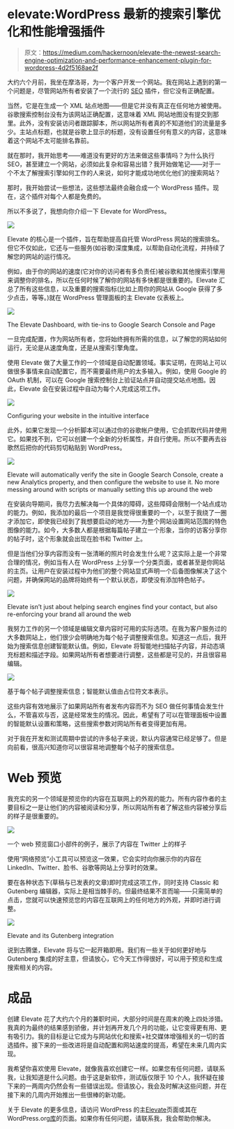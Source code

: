 # elevate:WordPress 最新的搜索引擎优化和性能增强插件

> 原文：<https://medium.com/hackernoon/elevate-the-newest-search-engine-optimization-and-performance-enhancement-plugin-for-wordpress-4d2f5168ae2f>

大约六个月前，我坐在摩洛哥，为一个客户开发一个网站。我在网站上遇到的第一个问题是，尽管网站所有者安装了一个流行的 [SEO](https://hackernoon.com/tagged/seo) 插件，但它没有正确配置。

当然，它是在生成一个 XML 站点地图——但是它并没有真正在任何地方被使用。谷歌搜索控制台没有为该网站正确配置，这意味着 XML 网站地图没有提交到那里。此外，没有安装访问者跟踪脚本，所以网站所有者真的不知道他们的流量是多少。主站点标题，也就是谷歌上显示的标题，没有设置任何有意义的内容，这意味着这个网站不太可能排名靠前。

就在那时，我开始思考——难道没有更好的方法来做这些事情吗？为什么执行 SEO，甚至建立一个网站，必须如此复杂和容易出错？我开始做笔记——对于一个不太了解搜索引擎如何工作的人来说，如何才能成功地优化他们的搜索网站？

那时，我开始尝试一些想法，这些想法最终会融合成一个 WordPress 插件。现在，这个插件对每个人都是免费的。

所以不多说了，我想向你介绍一下 Elevate for WordPress。

![](img/dac8e32dfae917c25e50705af69e964d.png)

Elevate 的核心是一个插件，旨在帮助提高自托管 WordPress 网站的搜索排名。但它不仅如此，它还与一些服务(如谷歌)深度集成，以帮助自动化流程，并持续了解您的网站的运行情况。

例如，由于你的网站的速度(它对你的访问者有多负责任)被谷歌和其他搜索引擎用来调整你的排名，所以在任何时候了解你的网站有多快都是很重要的。Elevate 汇总了所有这些信息，以及重要的搜索指标(比如上周你的网站从 Google 获得了多少点击，等等。)就在 WordPress 管理面板的主 Elevate 仪表板上。

![](img/7cb0465a534e8b7a43fa85df1fb11bc5.png)

The Elevate Dashboard, with tie-ins to Google Search Console and Page

一旦完成配置，作为网站所有者，您将始终拥有所需的信息，以了解您的网站如何运行，无论是从速度角度，还是从搜索引擎角度。

使用 Elevate 做了大量工作的一个领域是自动配置领域。事实证明，在网站上可以做很多事情来自动配置它，而不需要最终用户的太多输入。例如，使用 Google 的 OAuth 机制，可以在 Google 搜索控制台上验证站点并自动提交站点地图。因此，Elevate 会在安装过程中自动为每个人完成这项工作。

![](img/67745c969a39e984c48ba4fa637995de.png)

Configuring your website in the intuitive interface

此外，如果它发现一个分析脚本可以通过你的谷歌帐户使用，它会抓取代码并使用它。如果找不到，它可以创建一个全新的分析属性，并自行使用。所以不要再去谷歌然后把你的代码剪切粘贴到 WordPress。

![](img/ddd87602b25a177159ae7b96c7f6a34a.png)

Elevate will automatically verify the site in Google Search Console, create a new Analytics property, and then configure the website to use it. No more messing around with scripts or manually setting this up around the web

在安装向导期间，我尽力去解决每一个具体的障碍，这些障碍会限制一个站点成功的能力。例如，我添加的最后一个项目是我觉得很重要的一个，以至于我绕了一圈才添加它，即使我已经到了我想要启动的地方——为整个网站设置网站范围的特色图像的能力。如今，大多数人都是根据每篇帖子建立一个形象，当你的访客分享你的帖子时，这个形象就会出现在脸书和 Twitter 上。

但是当他们分享内容而没有一张清晰的照片时会发生什么呢？这实际上是一个非常合理的情况，例如当有人在 WordPress 上分享一个分类页面，或者甚至是你网站的主页。让用户在安装过程中为他们的整个网站显式声明一个后备图像解决了这个问题，并确保网站的品牌将始终有一个默认状态，即使没有添加特色帖子。

![](img/e70b186feb63720f627e4dc71ff04137.png)

Elevate isn’t just about helping search engines find your contact, but also re-enforcing your brand all around the web

我努力工作的另一个领域是编辑文章内容时可用的实际选项。在我为客户服务过的大多数网站上，他们很少会明确地为每个帖子调整搜索信息。知道这一点后，我开始为搜索信息创建智能默认值。例如，Elevate 将智能地扫描帖子内容，并动态填充标题和描述字段。如果网站所有者想要进行调整，这些都是可见的，并且很容易编辑。

![](img/92f018939621a791d34522cf1852f2e3.png)

基于每个帖子调整搜索信息；智能默认值由占位符文本表示。

这些内容有效地展示了如果网站所有者发布内容而不为 SEO 做任何事情会发生什么，不管喜欢与否，这是经常发生的情况。因此，希望有了可以在管理面板中设置的智能默认设置和策略，这些搜索参数对网站所有者变得更加有用。

对于我在开发和测试周期中尝试的许多帖子来说，默认内容通常已经足够了。但是向前看，很高兴知道你可以很容易地调整每个帖子的搜索信息。

# Web 预览

我充实的另一个领域是预览你的内容在互联网上的外观的能力。所有内容作者的主要目标之一是让他们的内容被阅读和分享，所以网站所有者了解这些内容被分享后的样子是很重要的。

![](img/7791d80409b4b33322214c9bde1fdd13.png)

一个 web 预览窗口小部件的例子，展示了内容在 Twitter 上的样子

使用“网络预览”小工具可以预览这一效果，它会实时向你展示你的内容在 LinkedIn、Twitter、脸书、谷歌等网站上分享时的效果。

要在各种状态下(草稿与已发表的文章)即时完成这项工作，同时支持 Classic 和 Gutenberg 编辑器，实际上是相当棘手的。但最终结果不言而喻——只需简单的点击，您就可以快速预览您的内容在互联网上的任何地方的外观，并即时进行调整。

![](img/2562298b07e59bdca5caa2f5057d4c62.png)

Elevate and its Gutenberg integration

说到古腾堡，Elevate 将与它一起开箱即用。我们有一些关于如何更好地与 Gutenberg 集成的好主意，但请放心，它今天工作得很好，可以用于预览和生成搜索相关的内容。

# 成品

创建 Elevate 花了大约六个月的兼职时间，大部分时间是在周末的晚上四处涉猎。我真的为最终的结果感到骄傲，并计划再开发几个月的功能，让它变得更有用、更有吸引力。我的目标是让它成为与网站优化和搜索+社交媒体增强相关的一切的首选插件。接下来的一些改进将是自动配置和网站速度的提高，希望在未来几周内实现。

我希望你喜欢使用 Elevate，就像我喜欢创建它一样。如果您有任何问题，请联系我，让我知道是什么问题。由于这是新软件，测试版仅限于 10 个人，我怀疑在接下来的一两周内仍然会有一些错误出现。但请放心，我会及时解决这些问题，并在接下来的几周内开始推出一些很棒的新功能。

关于 Elevate 的更多信息，请访问 WordPress 的主[Elevate](https://elevatewp.io/)页面或其在 WordPress.org[库](https://wordpress.org/plugins/elevate-seo/)的页面。如果你有任何问题，请联系我，我会帮助你解决。